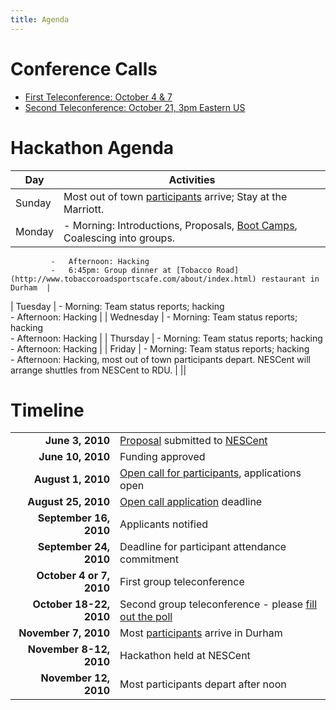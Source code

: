```yaml
---
title: Agenda
---
```


Conference Calls
================

-   [First Teleconference: October 4 &
    7](Conference_Calls#First_Teleconference:_October_4_&_7 "wikilink")
-   [Second Teleconference: October 21, 3pm Eastern
    US](Conference_Calls#Second_Teleconference:_October_21 "wikilink")

Hackathon Agenda
================

| Day       | Activities                                                                                                             |
|-----------|------------------------------------------------------------------------------------------------------------------------|
| Sunday    | Most out of town [participants](participants "wikilink") arrive; Stay at the Marriott.                                 |
| Monday    | -   Morning: Introductions, Proposals, [Boot Camps](Boot_Camps "wikilink"), Coalescing into groups.                    
             -   Afternoon: Hacking                                                                                                  
             -   6:45pm: Group dinner at [Tobacco Road](http://www.tobaccoroadsportscafe.com/about/index.html) restaurant in Durham  |
| Tuesday   | -   Morning: Team status reports; hacking                                                                              
             -   Afternoon: Hacking                                                                                                  |
| Wednesday | -   Morning: Team status reports; hacking                                                                              
             -   Afternoon: Hacking                                                                                                  |
| Thursday  | -   Morning: Team status reports; hacking                                                                              
             -   Afternoon: Hacking                                                                                                  |
| Friday    | -   Morning: Team status reports; hacking                                                                              
             -   Afternoon: Hacking, most out of town participants depart. NESCent will arrange shuttles from NESCent to RDU.        |
||

Timeline
========

|                          |                                                                                                      |
|-------------------------:|------------------------------------------------------------------------------------------------------|
|          **June 3, 2010**| [Proposal](gmod:GMOD_Evo_Hackathon_Proposal "wikilink") submitted to [NESCent](http://nesscent.org/) |
|         **June 10, 2010**| Funding approved                                                                                     |
|        **August 1, 2010**| [Open call for participants](gmod:GMOD_Evo_Hackathon_Open_Call "wikilink"), applications open        |
|       **August 25, 2010**| [Open call application](gmod:GMOD_Evo_Hackathon_Open_Call "wikilink") deadline                       |
|    **September 16, 2010**| Applicants notified                                                                                  |
|    **September 24, 2010**| Deadline for participant attendance commitment                                                       |
|  **October 4 or 7, 2010**| First group teleconference                                                                           |
|   **October 18-22, 2010**| Second group teleconference - please [fill out the poll](http://doodle.com/du2yy3g2chft2srn)         |
|      **November 7, 2010**| Most [participants](participants "wikilink") arrive in Durham                                        |
|   **November 8-12, 2010**| Hackathon held at NESCent                                                                            |
|     **November 12, 2010**| Most participants depart after noon                                                                  |


